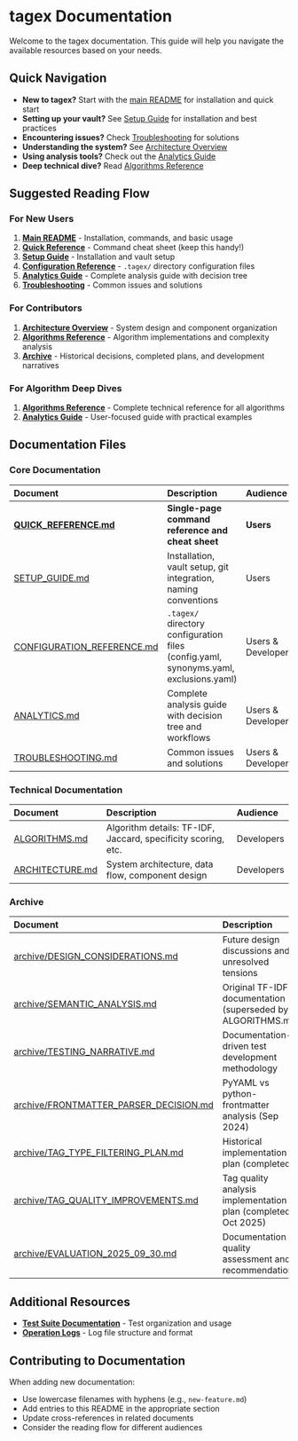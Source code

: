 # tagex Documentation

Welcome to the tagex documentation. This guide will help you navigate the available resources based on your needs.

## Quick Navigation

- **New to tagex?** Start with the [main README](../README.md) for installation and quick start
- **Setting up your vault?** See [Setup Guide](SETUP_GUIDE.md) for installation and best practices
- **Encountering issues?** Check [Troubleshooting](TROUBLESHOOTING.md) for solutions
- **Understanding the system?** See [Architecture Overview](ARCHITECTURE.md)
- **Using analysis tools?** Check out the [Analytics Guide](ANALYTICS.md)
- **Deep technical dive?** Read [Algorithms Reference](ALGORITHMS.md)

## Suggested Reading Flow

### For New Users

1. **[Main README](../README.md)** - Installation, commands, and basic usage
2. **[Quick Reference](QUICK_REFERENCE.md)** - Command cheat sheet (keep this handy!)
3. **[Setup Guide](SETUP_GUIDE.md)** - Installation and vault setup
4. **[Configuration Reference](CONFIGURATION_REFERENCE.md)** - `.tagex/` directory configuration files
5. **[Analytics Guide](ANALYTICS.md)** - Complete analysis guide with decision tree
6. **[Troubleshooting](TROUBLESHOOTING.md)** - Common issues and solutions

### For Contributors

1. **[Architecture Overview](ARCHITECTURE.md)** - System design and component organization
2. **[Algorithms Reference](ALGORITHMS.md)** - Algorithm implementations and complexity analysis
3. **[Archive](archive/)** - Historical decisions, completed plans, and development narratives

### For Algorithm Deep Dives

1. **[Algorithms Reference](ALGORITHMS.md)** - Complete technical reference for all algorithms
2. **[Analytics Guide](ANALYTICS.md)** - User-focused guide with practical examples

## Documentation Files

### Core Documentation

| Document | Description | Audience |
|:---------|:------------|:---------|
| **[QUICK_REFERENCE.md](QUICK_REFERENCE.md)** | **Single-page command reference and cheat sheet** | **Users** |
| [SETUP_GUIDE.md](SETUP_GUIDE.md) | Installation, vault setup, git integration, naming conventions | Users |
| [CONFIGURATION_REFERENCE.md](CONFIGURATION_REFERENCE.md) | `.tagex/` directory configuration files (config.yaml, synonyms.yaml, exclusions.yaml) | Users & Developers |
| [ANALYTICS.md](ANALYTICS.md) | Complete analysis guide with decision tree and workflows | Users & Developers |
| [TROUBLESHOOTING.md](TROUBLESHOOTING.md) | Common issues and solutions | Users & Developers |

### Technical Documentation

| Document | Description | Audience |
|:---------|:------------|:---------|
| [ALGORITHMS.md](ALGORITHMS.md) | Algorithm details: TF-IDF, Jaccard, specificity scoring, etc. | Developers |
| [ARCHITECTURE.md](ARCHITECTURE.md) | System architecture, data flow, component design | Developers |

### Archive

| Document | Description | Audience |
|:---------|:------------|:---------|
| [archive/DESIGN_CONSIDERATIONS.md](archive/DESIGN_CONSIDERATIONS.md) | Future design discussions and unresolved tensions | Developers |
| [archive/SEMANTIC_ANALYSIS.md](archive/SEMANTIC_ANALYSIS.md) | Original TF-IDF documentation (superseded by ALGORITHMS.md) | Developers |
| [archive/TESTING_NARRATIVE.md](archive/TESTING_NARRATIVE.md) | Documentation-driven test development methodology | Developers |
| [archive/FRONTMATTER_PARSER_DECISION.md](archive/FRONTMATTER_PARSER_DECISION.md) | PyYAML vs python-frontmatter analysis (Sep 2024) | Developers |
| [archive/TAG_TYPE_FILTERING_PLAN.md](archive/TAG_TYPE_FILTERING_PLAN.md) | Historical implementation plan (completed) | Developers |
| [archive/TAG_QUALITY_IMPROVEMENTS.md](archive/TAG_QUALITY_IMPROVEMENTS.md) | Tag quality analysis implementation plan (completed Oct 2025) | Developers |
| [archive/EVALUATION_2025_09_30.md](archive/EVALUATION_2025_09_30.md) | Documentation quality assessment and recommendations | Developers |

## Additional Resources

- **[Test Suite Documentation](../tests/README.md)** - Test organization and usage
- **[Operation Logs](../logs/README.md)** - Log file structure and format

## Contributing to Documentation

When adding new documentation:

- Use lowercase filenames with hyphens (e.g., `new-feature.md`)
- Add entries to this README in the appropriate section
- Update cross-references in related documents
- Consider the reading flow for different audiences